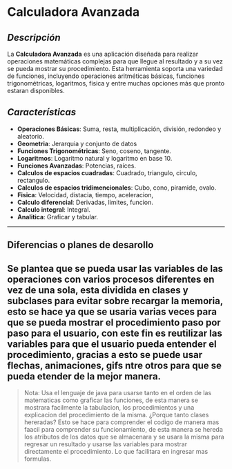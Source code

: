 # **Calculadora Avanzada**

## *Descripción*
La **Calculadora Avanzada** es una aplicación diseñada para realizar operaciones matemáticas complejas para que llegue al resultado y a su vez se pueda mostrar su procedimiento. Esta herramienta soporta una variedad de funciones, incluyendo operaciones aritméticas básicas, funciones trigonométricas, logaritmos, fisica y entre muchas opciones más que pronto estaran disponibles.

## *Características*
- **Operaciones Básicas**: Suma, resta, multiplicación, división, redondeo y aleatorio.
- **Geometria**: Jerarquia y conjunto de datos
- **Funciones Trigonométricas**: Seno, coseno, tangente.
- **Logaritmos**: Logaritmo natural y logaritmo en base 10.
- **Funciones Avanzadas**: Potencias, raíces.
- **Calculos de espacios cuadradas**: Cuadrado, triangulo, circulo, rectangulo.
- **Calculos de espacios tridimencionales**: Cubo, cono, piramide, ovalo.
- **Fisica**: Velocidad, distacia, tiempo, aceleracion,
- **Calculo diferencial**: Derivadas, limites, funcion.
- **Calculo integral**: Integral.
- **Analitica**: Graficar y tabular.
---
## Diferencias o planes de desarollo
Se plantea que se pueda usar las variables de las operaciones con varios procesos diferentes en vez de una sola, esta dividida en clases y subclases para evitar sobre recargar la memoria, esto se hace ya que se usaria varias veces para que se pueda mostrar el procedimiento paso por paso para el usuario, con este fin es reutilizar las variables para que el usuario pueda entender el procedimiento, gracias a esto se puede usar flechas, animaciones, gifs ntre otros para que se pueda etender de la mejor manera.
---
>Nota: Usa el lenguaje de java para usarse tanto en el orden de las matematicas como graficar las funciones, de esta manera se mostrara facilmente la tabulacion, los procedimientos y una explicacion del procedimiento de la misma.
>¿Porque tanto clases hereradas? Esto se hace para comprender el codigo de manera mas faacil para comprender su funcionamiento, de esta manera se hereda los atributos de los datos que se almacenara y se usara la misma para regresar un resultado y usarse las variables para mostrar directamente el procedimiento. Lo que facilitara en ingresar mas formulas.